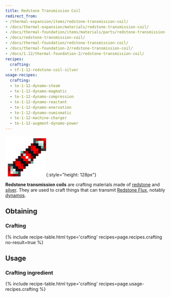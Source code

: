 ```yaml
---
title: Redstone Transmission Coil
redirect_from:
- /thermal-expansion/items/redstone-transmission-coil/
- /docs/thermal-expansion/materials/redstone-transmission-coil/
- /docs/thermal-foundation/items/materials/parts/redstone-transmission-coil/
- /docs/redstone-transmission-coil/
- /docs/thermal-foundation/redstone-transmission-coil/
- /docs/thermal-foundation-2/redstone-transmission-coil/
- /docs/1.12/thermal-foundation-2/redstone-transmission-coil/
recipes:
  crafting:
  - tf-1-12-redstone-coil-silver
usage-recipes:
  crafting:
  - te-1-12-dynamo-steam
  - te-1-12-dynamo-magmatic
  - te-1-12-dynamo-compression
  - te-1-12-dynamo-reactant
  - te-1-12-dynamo-enervation
  - te-1-12-dynamo-numismatic
  - te-1-12-machine-charger
  - te-1-12-augment-dynamo-power
---
```


![Redstone transmission coil](/assets/images/thermal-foundation-2/redstone-coil-silver.png){:style="height: 128px"}


**Redstone transmission coils** are crafting materials made of
[redstone](https://minecraft.wiki/w/Redstone) and
[silver](../silver-ingot/). They are used to craft things that can transmit
[Redstone Flux](/docs/redstone-flux/), notably [dynamos](../../thermal-expansion/dynamos/).


Obtaining
---------

### Crafting
{% include recipe-table.html type='crafting' recipes=page.recipes.crafting no-result=true %}


Usage
-----

### Crafting ingredient
{% include recipe-table.html type='crafting' recipes=page.usage-recipes.crafting %}
